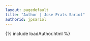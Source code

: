 ```yaml
---
layout: pagedefault
title: "Author | Jose Prats Sariol"
authorid: jpsariol
---
```

{% include loadAuthor.html %}
